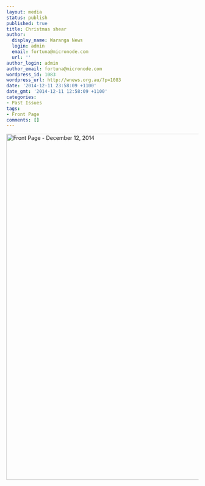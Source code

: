 ```yaml
---
layout: media
status: publish
published: true
title: Christmas shear
author:
  display_name: Waranga News
  login: admin
  email: fortuna@micronode.com
  url: ''
author_login: admin
author_email: fortuna@micronode.com
wordpress_id: 1083
wordpress_url: http://wnews.org.au/?p=1083
date: '2014-12-11 23:58:09 +1100'
date_gmt: '2014-12-11 12:58:09 +1100'
categories:
- Past Issues
tags:
- Front Page
comments: []
---
```


<a href="http://wnews.org.au/wp-content/uploads/2015/01/Wnews20141211P01.pdf"><img class="alignnone size-full wp-image-1078" alt="Front Page - December 12, 2014" src="http://wnews.org.au/wp-content/uploads/2015/01/Wnews20141211P01.jpg" width="624" height="907" /></a>
